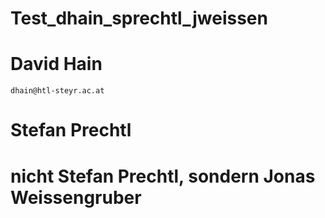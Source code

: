 # Test_dhain_sprechtl_jweissen
# David Hain
	dhain@htl-steyr.ac.at
# Stefan Prechtl
# nicht Stefan Prechtl, sondern Jonas Weissengruber
